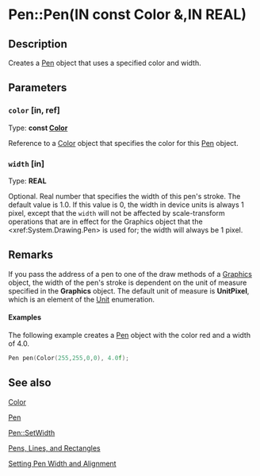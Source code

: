 # Pen::Pen(IN const Color &,IN REAL)

## Description

Creates a [Pen](https://learn.microsoft.com/windows/desktop/api/gdipluspen/nl-gdipluspen-pen) object that uses a specified color and width.

## Parameters

### `color` [in, ref]

Type: **const [Color](https://learn.microsoft.com/windows/desktop/api/gdipluscolor/nl-gdipluscolor-color)**

Reference to a [Color](https://learn.microsoft.com/windows/desktop/api/gdipluscolor/nl-gdipluscolor-color) object that specifies the color for this [Pen](https://learn.microsoft.com/windows/desktop/api/gdipluspen/nl-gdipluspen-pen) object.

### `width` [in]

Type: **REAL**

Optional. Real number that specifies the width of this pen's stroke. The default value is 1.0. If this value is 0, the width in device units is always 1 pixel, except that the `width` will not be affected by scale-transform operations that are in effect for the Graphics object that the \<xref:System.Drawing.Pen> is used for; the width will always be 1 pixel.

## Remarks

If you pass the address of a pen to one of the draw methods of a
[Graphics](https://learn.microsoft.com/windows/desktop/api/gdiplusgraphics/nl-gdiplusgraphics-graphics) object, the width of the pen's stroke is dependent on the unit of measure specified in the
**Graphics** object. The default unit of measure is **UnitPixel**, which is an element of the
[Unit](https://learn.microsoft.com/windows/desktop/api/gdiplusenums/ne-gdiplusenums-unit) enumeration.

#### Examples

The following example creates a [Pen](https://learn.microsoft.com/windows/desktop/api/gdipluspen/nl-gdipluspen-pen) object with the color red and a width of 4.0.

```cpp
Pen pen(Color(255,255,0,0), 4.0f);
```

## See also

[Color](https://learn.microsoft.com/windows/desktop/api/gdipluscolor/nl-gdipluscolor-color)

[Pen](https://learn.microsoft.com/windows/desktop/api/gdipluspen/nf-gdipluspen-pen-pen(constpen_))

[Pen::SetWidth](https://learn.microsoft.com/windows/desktop/api/gdipluspen/nf-gdipluspen-pen-setwidth)

[Pens, Lines, and Rectangles](https://learn.microsoft.com/windows/desktop/gdiplus/-gdiplus-pens-lines-and-rectangles-about)

[Setting Pen Width and Alignment](https://learn.microsoft.com/windows/desktop/gdiplus/-gdiplus-setting-pen-width-and-alignment-use)